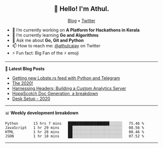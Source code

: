 <h2 align="center">👋 Hello! I'm Athul.</h2>
<p align="center">
  <a href="https://blog.athulcyriac.xyz">Blog</a> •
  <a href="https://twitter.com/athulcajay">Twitter</a>
</p>


- 🔭 I’m currently working on **A Platform for Hackathons in Kerala**
- 🌱 I’m currently learning **Go and Algorithms**
- 💬 Ask me about **Go, Git and Python**
- 📫 How to reach me: [@athulcajay](https://twitter.com/athulcajay) on Twitter
- ⚡ Fun fact: Big Fan of the :zap: emoji

-------

**📝 Latest Blog Posts**

<!-- BLOG-POST-LIST:START -->
- [Getting new Lobste.rs feed with Python and Telegram](https://blog.athulcyriac.xyz/lobsters_feed/)
- [The 2020!](https://blog.athulcyriac.xyz/2020/)
- [Harnessing Headers; Building a Custom Analytics Server](https://blog.athulcyriac.xyz/analytics_from_scratch/)
- [HoppScotch Doc Generation, a breakdown](https://blog.athulcyriac.xyz/hopp-gen/)
- [Desk Setup - 2020](https://blog.athulcyriac.xyz/desk-2020/)
<!-- BLOG-POST-LIST:END -->

-------

📊 **Weekly development breakdown**
<!--START_SECTION:waka-->
```text
Python       13 hrs 7 mins   ███████████████████░░░░░░   75.46 % 
JavaScript   1 hr 29 mins    ██░░░░░░░░░░░░░░░░░░░░░░░   08.56 % 
HTML         1 hr 28 mins    ██░░░░░░░░░░░░░░░░░░░░░░░   08.46 % 
JSON         1 hr 18 mins    ██░░░░░░░░░░░░░░░░░░░░░░░   07.52 % 
```
<!--END_SECTION:waka-->

-------
